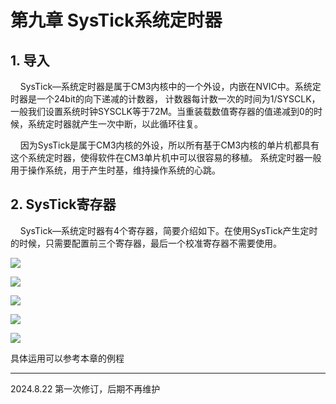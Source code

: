 # 第九章 SysTick系统定时器

## 1. 导入

    SysTick—系统定时器是属于CM3内核中的一个外设，内嵌在NVIC中。系统定时器是一个24bit的向下递减的计数器， 计数器每计数一次的时间为1/SYSCLK，一般我们设置系统时钟SYSCLK等于72M。当重装载数值寄存器的值递减到0的时候，系统定时器就产生一次中断，以此循环往复。

    因为SysTick是属于CM3内核的外设，所以所有基于CM3内核的单片机都具有这个系统定时器，使得软件在CM3单片机中可以很容易的移植。 系统定时器一般用于操作系统，用于产生时基，维持操作系统的心跳。

## 2. SysTick寄存器

    SysTick—系统定时器有4个寄存器，简要介绍如下。在使用SysTick产生定时的时候，只需要配置前三个寄存器，最后一个校准寄存器不需要使用。

![](https://doc.embedfire.com/mcu/stm32/f103zhinanzhe/std/zh/latest/_images/SysTic01.png)

![](https://doc.embedfire.com/mcu/stm32/f103zhinanzhe/std/zh/latest/_images/SysTic02.png)

![](https://doc.embedfire.com/mcu/stm32/f103zhinanzhe/std/zh/latest/_images/SysTic03.png)

![](https://doc.embedfire.com/mcu/stm32/f103zhinanzhe/std/zh/latest/_images/SysTic04.png)

![](https://doc.embedfire.com/mcu/stm32/f103zhinanzhe/std/zh/latest/_images/SysTic05.png)

具体运用可以参考本章的例程

---

2024.8.22 第一次修订，后期不再维护
